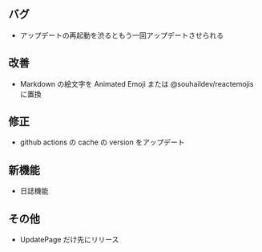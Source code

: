 ## バグ

-   アップデートの再起動を渋るともう一回アップデートさせられる

## 改善

-   Markdown の絵文字を Animated Emoji または @souhaildev/reactemojis に置換

## 修正

-   github actions の cache の version をアップデート

## 新機能

-   日誌機能

## その他

-   UpdatePage だけ先にリリース
